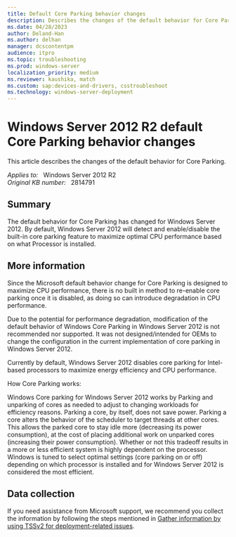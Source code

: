 ```yaml
---
title: Default Core Parking behavior changes
description: Describes the changes of the default behavior for Core Parking.
ms.date: 04/28/2023
author: Deland-Han
ms.author: delhan
manager: dcscontentpm
audience: itpro
ms.topic: troubleshooting
ms.prod: windows-server
localization_priority: medium
ms.reviewer: kaushika, match
ms.custom: sap:devices-and-drivers, csstroubleshoot
ms.technology: windows-server-deployment
---
```

# Windows Server 2012 R2 default Core Parking behavior changes

This article describes the changes of the default behavior for Core Parking.

_Applies to:_ &nbsp; Windows Server 2012 R2  
_Original KB number:_ &nbsp; 2814791

## Summary

The default behavior for Core Parking has changed for Windows Server 2012. By default, Windows Server 2012 will detect and enable/disable the built-in core parking feature to maximize optimal CPU performance based on what Processor is installed.

## More information

Since the Microsoft default behavior change for Core Parking is designed to maximize CPU performance, there is no built in method to re-enable core parking once it is disabled, as doing so can introduce degradation in CPU performance.

Due to the potential for performance degradation, modification of the default behavior of Windows Core Parking in Windows Server 2012 is not recommended nor supported. It was not designed/intended for OEMs to change the configuration in the current implementation of core parking in Windows Server 2012.

Currently by default, Windows Server 2012 disables core parking for Intel-based processors to maximize energy efficiency and CPU performance.

How Core Parking works: 

Windows Core parking for Windows Server 2012 works by Parking and unparking of cores as needed to adjust to changing workloads for efficiency reasons. Parking a core, by itself, does not save power. Parking a core alters the behavior of the scheduler to target threads at other cores. This allows the parked core to stay idle more (decreasing its power consumption), at the cost of placing additional work on unparked cores (increasing their power consumption). Whether or not this tradeoff results in a more or less efficient system is highly dependent on the processor. Windows is tuned to select optimal settings (core parking on or off) depending on which processor is installed and for Windows Server 2012 is considered the most efficient.

## Data collection

If you need assistance from Microsoft support, we recommend you collect the information by following the steps mentioned in [Gather information by using TSSv2 for deployment-related issues](../../windows-client/windows-troubleshooters/gather-information-using-tssv2-deployment.md).
